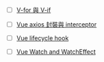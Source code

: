 

- [ ] [V-for 與 V-if](<./V-Directive/V-for 與 V-if>)

- [ ] [Vue axios 封裝與 interceptor](<Vue axios 封裝與 interceptor>)  

- [ ] [Vue lifecycle hook](<Vue lifecycle hook>)

- [ ] [Vue Watch and WatchEffect](<Vue Watch and WatchEffect>)